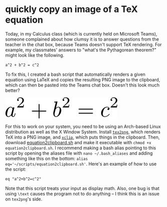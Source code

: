 # quickly copy an image of a TeX equation

Today, in my Calculus class (which is currently held on Microsoft Teams), someone complained about how clumsy it is to answer questions from the teacher in the chat box, because Teams doesn't support TeX rendering. For example, my classmates' answers to "what's the Pythagorean theorem?" might look like the following.

```
a^2 + b^2 = c^2
```

To fix this, I created a bash script that automatically renders a given equation using LaTeX and copies the resulting PNG image to the clipboard, which can then be pasted into the Teams chat box. Doesn't this look much better?

![](equation.png)

For this to work on your system, you need to be using an Arch-based Linux distribution as well as the X Window System. Install [`tex2png`](https://aur.archlinux.org/packages/tex2png/), which renders TeX into a PNG image, and [`xclip`](https://github.com/astrand/xclip), which puts things in the clipboard. Then, download [equation2clipboard.sh](equation2clipboard.sh) and make it executable with `chmod +x equation2clipboard.sh`. I recommend making a bash alias pointing to this script by opening the aliases file with `nano ~/.bash_aliases` and adding something like this on the bottom: `alias eq='~/scripts/equation2clipboard.sh'`. Here's an example of how to use the script:

```
eq "a^2+b^2=c^2"
```

Note that this script treats your input as display math. Also, one bug is that using `\text` causes the program not to do anything – I think this is an issue on `tex2png`'s side.
